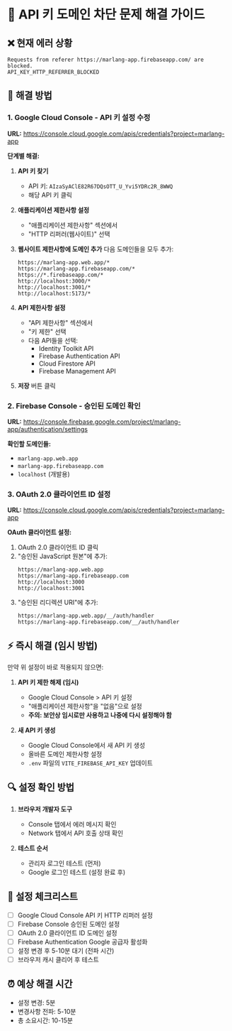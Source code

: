 # 🔧 API 키 도메인 차단 문제 해결 가이드

## ❌ 현재 에러 상황
```
Requests from referer https://marlang-app.firebaseapp.com/ are blocked.
API_KEY_HTTP_REFERRER_BLOCKED
```

## 🎯 해결 방법

### 1. Google Cloud Console - API 키 설정 수정
**URL:** https://console.cloud.google.com/apis/credentials?project=marlang-app

**단계별 해결:**

1. **API 키 찾기**
   - API 키: `AIzaSyAClE82R67DQsOTT_U_Yvi5YDRc2R_8WWQ`
   - 해당 API 키 클릭

2. **애플리케이션 제한사항 설정**
   - "애플리케이션 제한사항" 섹션에서
   - "HTTP 리퍼러(웹사이트)" 선택

3. **웹사이트 제한사항에 도메인 추가**
   다음 도메인들을 모두 추가:
   ```
   https://marlang-app.web.app/*
   https://marlang-app.firebaseapp.com/*
   https://*.firebaseapp.com/*
   http://localhost:3000/*
   http://localhost:3001/*
   http://localhost:5173/*
   ```

4. **API 제한사항 설정**
   - "API 제한사항" 섹션에서
   - "키 제한" 선택
   - 다음 API들을 선택:
     - Identity Toolkit API
     - Firebase Authentication API
     - Cloud Firestore API
     - Firebase Management API

5. **저장** 버튼 클릭

### 2. Firebase Console - 승인된 도메인 확인
**URL:** https://console.firebase.google.com/project/marlang-app/authentication/settings

**확인할 도메인들:**
- `marlang-app.web.app`
- `marlang-app.firebaseapp.com`
- `localhost` (개발용)

### 3. OAuth 2.0 클라이언트 ID 설정
**URL:** https://console.cloud.google.com/apis/credentials?project=marlang-app

**OAuth 클라이언트 설정:**
1. OAuth 2.0 클라이언트 ID 클릭
2. "승인된 JavaScript 원본"에 추가:
   ```
   https://marlang-app.web.app
   https://marlang-app.firebaseapp.com
   http://localhost:3000
   http://localhost:3001
   ```
3. "승인된 리디렉션 URI"에 추가:
   ```
   https://marlang-app.web.app/__/auth/handler
   https://marlang-app.firebaseapp.com/__/auth/handler
   ```

## ⚡ 즉시 해결 (임시 방법)

만약 위 설정이 바로 적용되지 않으면:

1. **API 키 제한 해제 (임시)**
   - Google Cloud Console > API 키 설정
   - "애플리케이션 제한사항"을 "없음"으로 설정
   - **주의: 보안상 임시로만 사용하고 나중에 다시 설정해야 함**

2. **새 API 키 생성**
   - Google Cloud Console에서 새 API 키 생성
   - 올바른 도메인 제한사항 설정
   - `.env` 파일의 `VITE_FIREBASE_API_KEY` 업데이트

## 🔍 설정 확인 방법

1. **브라우저 개발자 도구**
   - Console 탭에서 에러 메시지 확인
   - Network 탭에서 API 호출 상태 확인

2. **테스트 순서**
   - 관리자 로그인 테스트 (먼저)
   - Google 로그인 테스트 (설정 완료 후)

## 📝 설정 체크리스트

- [ ] Google Cloud Console API 키 HTTP 리퍼러 설정
- [ ] Firebase Console 승인된 도메인 설정  
- [ ] OAuth 2.0 클라이언트 ID 도메인 설정
- [ ] Firebase Authentication Google 공급자 활성화
- [ ] 설정 변경 후 5-10분 대기 (전파 시간)
- [ ] 브라우저 캐시 클리어 후 테스트

## ⏰ 예상 해결 시간
- 설정 변경: 5분
- 변경사항 전파: 5-10분
- 총 소요시간: 10-15분